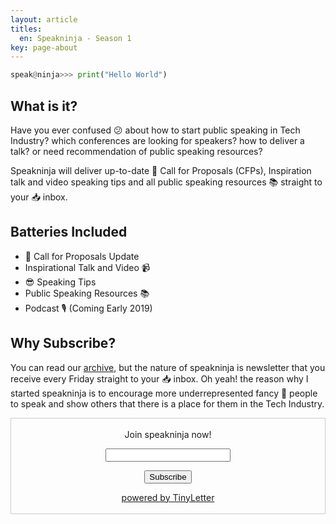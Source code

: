 ```yaml
---
layout: article
titles:
  en: Speakninja - Season 1
key: page-about
---
```


```python
speak@ninja>>> print("Hello World")
```

## What is it?

Have you ever confused 😕 about how to start public speaking in Tech Industry? which conferences are looking for speakers? how to deliver a talk? or need recommendation of public speaking resources?

Speakninja will deliver up-to-date 📢 Call for Proposals (CFPs), Inspiration talk and video speaking tips and all public speaking resources 📚 straight to your 📥 inbox.

## Batteries Included

  - 📢 Call for Proposals Update 
  - Inspirational Talk and Video 📹
  - 😎 Speaking Tips
  - Public Speaking Resources 📚
  - Podcast 🎙️ (Coming Early 2019)


## Why Subscribe?

You can read our [archive](http://tinyletter.com/speakninja/archive), but the nature of speakninja is newsletter that you receive every Friday straight to your 📥 inbox. Oh yeah! the reason why I started speakninja is to encourage more underrepresented fancy 🎩 people to speak and show others that there is a place for them in the Tech Industry.

<form style="border:1px solid #ccc;padding:3px;text-align:center;" action="https://tinyletter.com/speakninja" method="post" target="popupwindow" onsubmit="window.open('https://tinyletter.com/speakninja', 'popupwindow', 'scrollbars=yes,width=800,height=600');return true"><p><label for="tlemail">Join speakninja now!</label></p><p><input type="text" style="width:200px" name="email" id="tlemail" /></p><input type="hidden" value="1" name="embed"/><input type="submit" value="Subscribe" /><p><a href="https://tinyletter.com/speakninja" target="_blank">powered by TinyLetter</a></p></form>
         